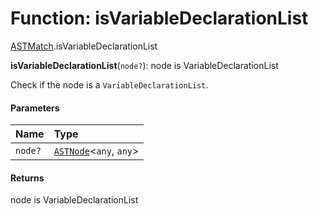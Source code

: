 # Function: isVariableDeclarationList

[ASTMatch](/auto-docs/editor/modules/ASTMatch.md).isVariableDeclarationList

**isVariableDeclarationList**(`node?`): node is VariableDeclarationList

Check if the node is a `VariableDeclarationList`.

#### Parameters

| Name | Type |
| :------ | :------ |
| `node?` | [`ASTNode`](/auto-docs/editor/classes/ASTNode.md)<`any`, `any`> |

#### Returns

node is VariableDeclarationList
